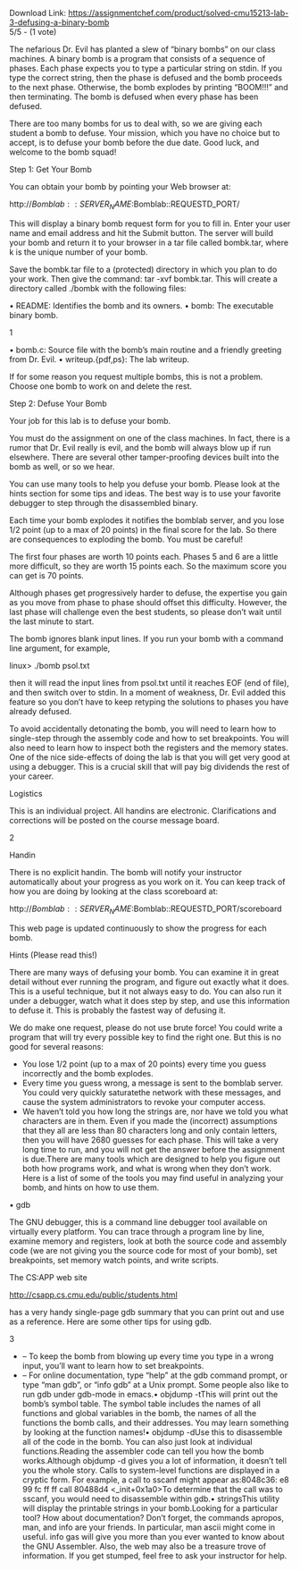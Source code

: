 Download Link: https://assignmentchef.com/product/solved-cmu15213-lab-3-defusing-a-binary-bomb
<br>
5/5 - (1 vote)

The nefarious Dr. Evil has planted a slew of “binary bombs” on our class machines. A binary bomb is a program that consists of a sequence of phases. Each phase expects you to type a particular string on stdin. If you type the correct string, then the phase is defused and the bomb proceeds to the next phase. Otherwise, the bomb explodes by printing “BOOM!!!” and then terminating. The bomb is defused when every phase has been defused.

There are too many bombs for us to deal with, so we are giving each student a bomb to defuse. Your mission, which you have no choice but to accept, is to defuse your bomb before the due date. Good luck, and welcome to the bomb squad!

Step 1: Get Your Bomb

You can obtain your bomb by pointing your Web browser at:

http://$Bomblab::SERVER_NAME:$Bomblab::REQUESTD_PORT/

This will display a binary bomb request form for you to fill in. Enter your user name and email address and hit the Submit button. The server will build your bomb and return it to your browser in a tar file called bombk.tar, where k is the unique number of your bomb.

Save the bombk.tar file to a (protected) directory in which you plan to do your work. Then give the command: tar -xvf bombk.tar. This will create a directory called ./bombk with the following files:

• README: Identifies the bomb and its owners. • bomb: The executable binary bomb.

1

• bomb.c: Source file with the bomb’s main routine and a friendly greeting from Dr. Evil. • writeup.{pdf,ps}: The lab writeup.

If for some reason you request multiple bombs, this is not a problem. Choose one bomb to work on and delete the rest.

Step 2: Defuse Your Bomb

Your job for this lab is to defuse your bomb.

You must do the assignment on one of the class machines. In fact, there is a rumor that Dr. Evil really is evil, and the bomb will always blow up if run elsewhere. There are several other tamper-proofing devices built into the bomb as well, or so we hear.

You can use many tools to help you defuse your bomb. Please look at the hints section for some tips and ideas. The best way is to use your favorite debugger to step through the disassembled binary.

Each time your bomb explodes it notifies the bomblab server, and you lose 1/2 point (up to a max of 20 points) in the final score for the lab. So there are consequences to exploding the bomb. You must be careful!

The first four phases are worth 10 points each. Phases 5 and 6 are a little more difficult, so they are worth 15 points each. So the maximum score you can get is 70 points.

Although phases get progressively harder to defuse, the expertise you gain as you move from phase to phase should offset this difficulty. However, the last phase will challenge even the best students, so please don’t wait until the last minute to start.

The bomb ignores blank input lines. If you run your bomb with a command line argument, for example,

linux&gt; ./bomb psol.txt

then it will read the input lines from psol.txt until it reaches EOF (end of file), and then switch over to stdin. In a moment of weakness, Dr. Evil added this feature so you don’t have to keep retyping the solutions to phases you have already defused.

To avoid accidentally detonating the bomb, you will need to learn how to single-step through the assembly code and how to set breakpoints. You will also need to learn how to inspect both the registers and the memory states. One of the nice side-effects of doing the lab is that you will get very good at using a debugger. This is a crucial skill that will pay big dividends the rest of your career.

Logistics

This is an individual project. All handins are electronic. Clarifications and corrections will be posted on the course message board.

2

Handin

There is no explicit handin. The bomb will notify your instructor automatically about your progress as you work on it. You can keep track of how you are doing by looking at the class scoreboard at:

http://$Bomblab::SERVER_NAME:$Bomblab::REQUESTD_PORT/scoreboard

This web page is updated continuously to show the progress for each bomb.

Hints (Please read this!)

There are many ways of defusing your bomb. You can examine it in great detail without ever running the program, and figure out exactly what it does. This is a useful technique, but it not always easy to do. You can also run it under a debugger, watch what it does step by step, and use this information to defuse it. This is probably the fastest way of defusing it.

We do make one request, please do not use brute force! You could write a program that will try every possible key to find the right one. But this is no good for several reasons:

<ul>

 <li>You lose 1/2 point (up to a max of 20 points) every time you guess incorrectly and the bomb explodes.</li>

 <li>Every time you guess wrong, a message is sent to the bomblab server. You could very quickly saturatethe network with these messages, and cause the system administrators to revoke your computer access.</li>

 <li>We haven’t told you how long the strings are, nor have we told you what characters are in them. Even if you made the (incorrect) assumptions that they all are less than 80 characters long and only contain letters, then you will have 2680 guesses for each phase. This will take a very long time to run, and you will not get the answer before the assignment is due.There are many tools which are designed to help you figure out both how programs work, and what is wrong when they don’t work. Here is a list of some of the tools you may find useful in analyzing your bomb, and hints on how to use them.</li>

</ul>

• gdb

The GNU debugger, this is a command line debugger tool available on virtually every platform. You can trace through a program line by line, examine memory and registers, look at both the source code and assembly code (we are not giving you the source code for most of your bomb), set breakpoints, set memory watch points, and write scripts.

The CS:APP web site

http://csapp.cs.cmu.edu/public/students.html

has a very handy single-page gdb summary that you can print out and use as a reference. Here are some other tips for using gdb.

3

<ul>

 <li>–  To keep the bomb from blowing up every time you type in a wrong input, you’ll want to learn how to set breakpoints.</li>

 <li>–  For online documentation, type “help” at the gdb command prompt, or type “man gdb”, or “info gdb” at a Unix prompt. Some people also like to run gdb under gdb-mode in emacs.• objdump -tThis will print out the bomb’s symbol table. The symbol table includes the names of all functions and global variables in the bomb, the names of all the functions the bomb calls, and their addresses. You may learn something by looking at the function names!• objdump -dUse this to disassemble all of the code in the bomb. You can also just look at individual functions.Reading the assembler code can tell you how the bomb works.Although objdump -d gives you a lot of information, it doesn’t tell you the whole story. Calls to system-level functions are displayed in a cryptic form. For example, a call to sscanf might appear as:8048c36: e8 99 fc ff ff call 80488d4 &lt;_init+0x1a0&gt;To determine that the call was to sscanf, you would need to disassemble within gdb.• stringsThis utility will display the printable strings in your bomb.Looking for a particular tool? How about documentation? Don’t forget, the commands apropos, man, and info are your friends. In particular, man ascii might come in useful. info gas will give you more than you ever wanted to know about the GNU Assembler. Also, the web may also be a treasure trove of information. If you get stumped, feel free to ask your instructor for help.</li>

</ul>